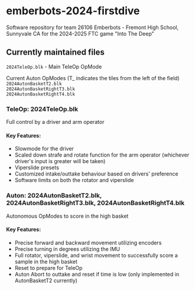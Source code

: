 # emberbots-2024-firstdive
Software repository for team 26106 Emberbots - Fremont High School, Sunnyvale CA for the 2024-2025 FTC game "Into The Deep"

## Currently maintained files
`2024TeleOp.blk` - Main TeleOp OpMode  
  
Current Auton OpModes (T_ indicates the tiles from the left of the field)     
`2024AutonBasketT2.blk`       
`2024AutonBasketRightT3.blk`       
`2024AutonBasketRightT4.blk`         

### TeleOp: 2024TeleOp.blk
Full control by a driver and arm operator   
#### Key Features:
* Slowmode for the driver
* Scaled down strafe and rotate function for the arm operator (whichever driver's input is greater will be taken)
* Viperslide presets
* Customized intake/outtake behaviour based on drivers' preference
* Software limits on both the rotator and viperslide
            

### Auton: 2024AutonBasketT2.blk, 2024AutonBasketRightT3.blk, 2024AutonBasketRightT4.blk
Autonomous OpModes to score in the high basket
#### Key Features:
* Precise forward and backward movement utilizing encoders
* Precise turning in degrees utilizing the IMU
* Full rotator, viperslide, and wrist movement to successfully score a sample in the high basket
* Reset to prepare for TeleOp
* Auton Abort to outtake and reset if time is low (only implemented in AutonBasketT2 currently)